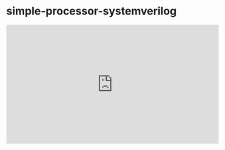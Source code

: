 # simple-processor-systemverilog
<iframe width="560" height="315" src="https://www.youtube.com/embed/j1PbXfQ_oWM" title="YouTube video player" frameborder="0" allow="accelerometer; autoplay; clipboard-write; encrypted-media; gyroscope; picture-in-picture" allowfullscreen></iframe>
